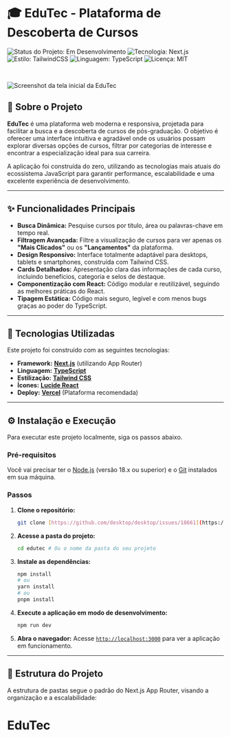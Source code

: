 # 🎓 EduTec - Plataforma de Descoberta de Cursos

![Status do Projeto: Em Desenvolvimento](https://img.shields.io/badge/status-em--desenvolvimento-yellow)
![Tecnologia: Next.js](https://img.shields.io/badge/Next.js-000000?style=for-the-badge&logo=nextdotjs&logoColor=white)
![Estilo: TailwindCSS](https://img.shields.io/badge/Tailwind_CSS-38B2AC?style=for-the-badge&logo=tailwind-css&logoColor=white)
![Linguagem: TypeScript](https://img.shields.io/badge/TypeScript-007ACC?style=for-the-badge&logo=typescript&logoColor=white)
![Licença: MIT](https://img.shields.io/badge/licença-MIT-blue.svg)

<br>

![Screenshot da tela inicial da EduTec](<img width="1582" height="653" alt="Screenshot at Aug 07 14-22-30" src="https://github.com/user-attachments/assets/260d8a75-bc46-4044-b815-be0a1531f4af" />)


## 📝 Sobre o Projeto

**EduTec** é uma plataforma web moderna e responsiva, projetada para facilitar a busca e a descoberta de cursos de pós-graduação. O objetivo é oferecer uma interface intuitiva e agradável onde os usuários possam explorar diversas opções de cursos, filtrar por categorias de interesse e encontrar a especialização ideal para sua carreira.

A aplicação foi construída do zero, utilizando as tecnologias mais atuais do ecossistema JavaScript para garantir performance, escalabilidade e uma excelente experiência de desenvolvimento.

---

## ✨ Funcionalidades Principais

- **Busca Dinâmica:** Pesquise cursos por título, área ou palavras-chave em tempo real.
- **Filtragem Avançada:** Filtre a visualização de cursos para ver apenas os **"Mais Clicados"** ou os **"Lançamentos"** da plataforma.
- **Design Responsivo:** Interface totalmente adaptável para desktops, tablets e smartphones, construída com Tailwind CSS.
- **Cards Detalhados:** Apresentação clara das informações de cada curso, incluindo benefícios, categoria e selos de destaque.
- **Componentização com React:** Código modular e reutilizável, seguindo as melhores práticas do React.
- **Tipagem Estática:** Código mais seguro, legível e com menos bugs graças ao poder do TypeScript.

---

## 🚀 Tecnologias Utilizadas

Este projeto foi construído com as seguintes tecnologias:

- **Framework:** [**Next.js**](https://nextjs.org/) (utilizando App Router)
- **Linguagem:** [**TypeScript**](https://www.typescriptlang.org/)
- **Estilização:** [**Tailwind CSS**](https://tailwindcss.com/)
- **Ícones:** [**Lucide React**](https://lucide.dev/)
- **Deploy:** [**Vercel**](https://vercel.com/) (Plataforma recomendada)

---

## ⚙️ Instalação e Execução

Para executar este projeto localmente, siga os passos abaixo.

### Pré-requisitos

Você vai precisar ter o [Node.js](https://nodejs.org/en/) (versão 18.x ou superior) e o [Git](https://git-scm.com/) instalados em sua máquina.

### Passos

1.  **Clone o repositório:**

    ```bash
    git clone [https://github.com/desktop/desktop/issues/18661](https://github.com/desktop/desktop/issues/18661)
    ```

2.  **Acesse a pasta do projeto:**

    ```bash
    cd edutec # Ou o nome da pasta do seu projeto
    ```

3.  **Instale as dependências:**

    ```bash
    npm install
    # ou
    yarn install
    # ou
    pnpm install
    ```

4.  **Execute a aplicação em modo de desenvolvimento:**

    ```bash
    npm run dev
    ```

5.  **Abra o navegador:**
    Acesse [`http://localhost:3000`](http://localhost:3000) para ver a aplicação em funcionamento.

---

## 📁 Estrutura do Projeto

A estrutura de pastas segue o padrão do Next.js App Router, visando a organização e a escalabilidade:
# EduTec
